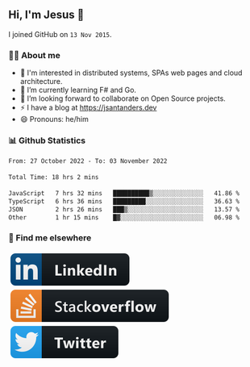 ## Hi, I'm Jesus 👋

I joined GitHub on `13 Nov 2015`.

<!-- Talking about you -->

### 👨‍💻 About me

- 👦 I'm interested in distributed systems, SPAs web pages and cloud architecture.
- 🌱 I’m currently learning F# and Go.
- 👯 I’m looking forward to collaborate on Open Source projects.
- ⚡️ I have a blog at <https://jsantanders.dev>
- 😄 Pronouns: he/him

### 📊 Github Statistics

<!--START_SECTION:waka-->

```text
From: 27 October 2022 - To: 03 November 2022

Total Time: 18 hrs 2 mins

JavaScript   7 hrs 32 mins   ██████████▒░░░░░░░░░░░░░░   41.86 %
TypeScript   6 hrs 36 mins   █████████░░░░░░░░░░░░░░░░   36.63 %
JSON         2 hrs 26 mins   ███▒░░░░░░░░░░░░░░░░░░░░░   13.57 %
Other        1 hr 15 mins    █▓░░░░░░░░░░░░░░░░░░░░░░░   06.98 %
```

<!--END_SECTION:waka-->

### 📢 Find me elsewhere

<p>
  <a target="_blank" href="https://linkedin.com/in/jsantanders">
    <img src="https://github.com/jsantanders/jsantanders/blob/master/img/linkedin.svg" alt="LinkedIn" style="vertical-align:top; margin:4px">
  </a>
  
  <a target="_blank" href="https://stackoverflow.com/users/7318331/jesus-santander">
    <img src="https://github.com/jsantanders/jsantanders/blob/master/img/stackoverflow.svg" alt="StackOverflow" style="vertical-align:top; margin:4px">
  </a>
  
  <a target="_blank" href="http://twitter.com/jsantanders">
    <img src="https://github.com/jsantanders/jsantanders/blob/master/img/twitter.svg" alt="Twitter" style="vertical-align:top; margin:4px">
  </a>
</p>
